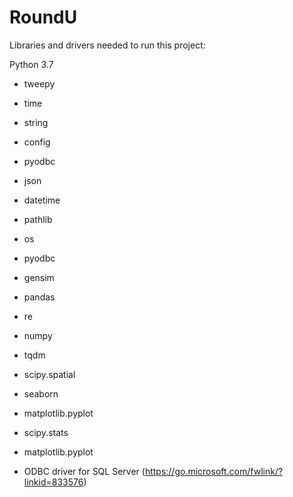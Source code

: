 # RoundU

Libraries and drivers needed to run this project:

Python 3.7

* tweepy

* time
* string
* config
* pyodbc 
* json
* datetime
* pathlib 
* os
* pyodbc
* gensim
* pandas
* re
* numpy
* tqdm
* scipy.spatial
* seaborn
* matplotlib.pyplot
* scipy.stats
* matplotlib.pyplot

* ODBC driver for SQL Server (https://go.microsoft.com/fwlink/?linkid=833576)
